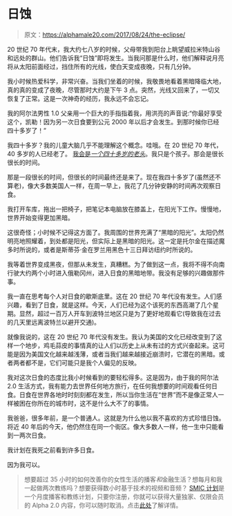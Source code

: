 # 日蚀

> 原文：<https://alphamale20.com/2017/08/24/the-eclipse/>

20 世纪 70 年代末，我大约七八岁的时候，父母带我到阳台上眺望威拉米特山谷和远处的群山。他们告诉我“日蚀”即将发生。当我问那是什么时，他们解释说月亮将从太阳前面经过，挡住所有的光线，使白天变成夜晚，只有几分钟。

我小时候热爱科学，非常兴奋。当我们坐着的时候，我敬畏地看着黑暗降临大地，真的真的变成了夜晚，尽管那时大约是下午 3 点。突然，光线又回来了，一切又恢复了正常。这是一次神奇的经历，我永远不会忘记。

我的阿尔法男性 1.0 父亲用一个巨大的手指指着我，用洪亮的声音说:“你最好享受这个，凯勒！因为另一次日食要到公元 2000 年以后才会发生。到那时候你已经四十多岁了！”

我四十多岁？我的儿童大脑几乎不能理解这个概念。哇哦。在 20 世纪 70 年代，40 多岁的人已经老了。 [我会是*一个四十多岁的老头*](https://calebjonesblog.com/aging-now/)。我只是个孩子。那会是很长很长的时间。

那是一段很长的时间，但很长的时间最终还是来了。现在我四十多岁了(虽然还不算老)，像大多数美国人一样，在周一早上，我花了几分钟安静的时间再次观察日食。

我打开车库，拖出一把椅子，把笔记本电脑放在膝盖上，在阳光下工作。慢慢地，世界开始变得更加黑暗。

这很奇怪；小时候不记得这方面了。我周围的世界充满了“黑暗的阳光”。太阳仍然明亮地照耀着，到处都是阳光，但实际上是黑暗的阳光。这一定是托尔金在描述魔多时所说的，或者是斯蒂芬·金在罗兰用黑色十三日拜访纽约时所说的。

我等着世界变成黑夜，但那从未发生，真糟糕。为了做到这一点，我将不得不向南行驶大约两个小时进入俄勒冈州，进入日食的黑暗地带。我没有足够的兴趣做那件事。

我一直在思考每个人对日食的歇斯底里。这在 20 世纪 70 年代没有发生。人们感兴趣，看到了日食，就是这样。今天，人们已经为这个该死的东西高潮了几个星期。显然，超过一百万人开车到波特兰地区只是为了更好地观看它(导致我在过去的几天里远离波特兰以避开交通)。

就像我说的，这在 20 世纪 70 年代没有发生。我认为美国的文化已经改变到了这样一个地步，鸡毛蒜皮的事情真的让人们以历史上从未有过的方式兴奋起来。这可能是因为美国文化越来越浅薄，或者当我们越来越接近崩溃时，它潜在的黑暗。或者两者都不是，它们可能只是我个人偏见的反映。

我对这次日食的态度比我小时候看到的要轻松得多。这是因为，由于我的阿尔法 2.0 生活方式，我有能力去世界任何地方旅行，在任何我想要的时间观看任何日食。日食在世界各地时时刻刻都在发生，所以当你生活在“世界”而不是像正常人一样被困在你所在的城市时，这不是什么大不了的事情。

我爸爸，很多年前，是一个普通人。这就是为什么他以我不喜欢的方式珍惜日蚀。将近 40 年后的今天，他仍然住在同一个街区。像大多数人一样，他一生中只能看到一两次日食。

我计划在我死之前看到许多日食。

因为我可以。

> 想要超过 35 小时的如何改善你的女性生活的播客*和*金融生活？想每月和我一起做两次教练吗？想要获得数小时基于技术的视频和音频？ [SMIC 计划](https://alphamale20.kartra.com/page/vIL17)是一个月度播客和教练计划，只要你注册，你就可以获得大量独家、仅限会员的 Alpha 2.0 内容，你可以随时取消。点击[此处](https://alphamale20.kartra.com/page/vIL17)了解详情。
> 
> 